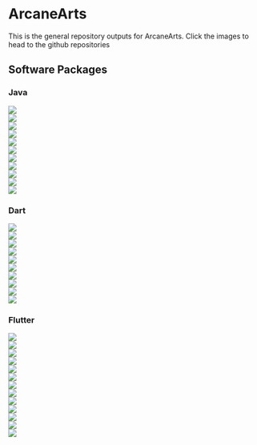 # ArcaneArts
This is the general repository outputs for ArcaneArts. Click the images to head to the github repositories

## Software Packages

### Java 

[![](https://img.shields.io/github/v/release/ArcaneArts/Amulet?color=%236f24f0&display_name=tag&label=Amulet&sort=semver&style=for-the-badge)](https://github.com/ArcaneArts/Amulet)  
[![](https://img.shields.io/github/v/release/ArcaneArts/Curse?color=%236f24f0&display_name=tag&label=Curse&sort=semver&style=for-the-badge)](https://github.com/ArcaneArts/Curse)  
[![](https://img.shields.io/github/v/release/ArcaneArts/Source?color=%236f24f0&display_name=tag&label=Source&sort=semver&style=for-the-badge)](https://github.com/ArcaneArts/Source)  
[![](https://img.shields.io/github/v/release/ArcaneArts/Spatial?color=%236f24f0&display_name=tag&label=Spatial&sort=semver&style=for-the-badge)](https://github.com/ArcaneArts/Spatial)  
[![](https://img.shields.io/github/v/release/ArcaneArts/Edict?color=%236f24f0&display_name=tag&label=Edict&sort=semver&style=for-the-badge)](https://github.com/ArcaneArts/Edict)  
[![](https://img.shields.io/github/v/release/ArcaneArts/Chrono?color=%236f24f0&display_name=tag&label=Chrono&sort=semver&style=for-the-badge)](https://github.com/ArcaneArts/Chrono)  
[![](https://img.shields.io/github/v/release/ArcaneArts/BitPack?color=%236f24f0&display_name=tag&label=BitPack&sort=semver&style=for-the-badge)](https://github.com/ArcaneArts/BitPack)  
[![](https://img.shields.io/github/v/release/ArcaneArts/MultiBurst?color=%236f24f0&display_name=tag&label=MultiBurst&sort=semver&style=for-the-badge)](https://github.com/ArcaneArts/MultiBurst)  
[![](https://img.shields.io/github/v/release/ArcaneArts/NBTSon?color=%236f24f0&display_name=tag&label=NBTSon&sort=semver&style=for-the-badge)](https://github.com/ArcaneArts/NBTSon)  
[![](https://img.shields.io/github/v/release/ArcaneArts/Fukkit?color=%236f24f0&display_name=tag&label=Fukkit&sort=semver&style=for-the-badge)](https://github.com/ArcaneArts/Fukkit)  
[![](https://img.shields.io/github/v/release/ArcaneArts/Cram?color=%236f24f0&display_name=tag&label=Cram&sort=semver&style=for-the-badge)](https://github.com/ArcaneArts/Cram)  
                                         
### Dart

[![](https://img.shields.io/pub/v/throttled?color=00c7b0&label=throttled&style=for-the-badge)](https://github.com/ArcaneArts/throttled)    
[![](https://img.shields.io/pub/v/microshaft?color=00c7b0&label=microshaft&style=for-the-badge)](https://github.com/ArcaneArts/microshaft)   
[![](https://img.shields.io/pub/v/burst?color=00c7b0&label=burst&style=for-the-badge)](https://github.com/ArcaneArts/burst)   
[![](https://img.shields.io/pub/v/fast_log?color=00c7b0&label=fast_log&style=for-the-badge)](https://github.com/ArcaneArts/fast_log)     
[![](https://img.shields.io/pub/v/memcached?color=00c7b0&label=memcached&style=for-the-badge)](https://github.com/ArcaneArts/memcached)   
[![](https://img.shields.io/pub/v/mapped_list?color=00c7b0&label=mapped_list&style=for-the-badge)](https://github.com/ArcaneArts/mapped_list)  
[![](https://img.shields.io/pub/v/tryhard?color=00c7b0&label=tryhard&style=for-the-badge)](https://github.com/ArcaneArts/tryhard)      
[![](https://img.shields.io/pub/v/jpatch?color=00c7b0&label=jpatch&style=for-the-badge)](https://github.com/ArcaneArts/jpatch)    
[![](https://img.shields.io/pub/v/loud?color=00c7b0&label=loud&style=for-the-badge)](https://github.com/ArcaneArts/loud)    
[![](https://img.shields.io/pub/v/precision_stopwatch?color=00c7b0&label=precision_stopwatch&style=for-the-badge)](https://github.com/ArcaneArts/precision_stopwatch)    

### Flutter

[![](https://img.shields.io/pub/v/quantum?color=248df0&label=quantum&style=for-the-badge)](https://github.com/ArcaneArts/quantum)    
[![](https://img.shields.io/pub/v/freeze?color=248df0&label=freeze&style=for-the-badge)](https://github.com/ArcaneArts/freeze)    
[![](https://img.shields.io/pub/v/padded?color=248df0&label=padded&style=for-the-badge)](https://github.com/ArcaneArts/padded)    
[![](https://img.shields.io/pub/v/snackbar?color=248df0&label=snackbar&style=for-the-badge)](https://github.com/ArcaneArts/snackbar)     
[![](https://img.shields.io/pub/v/flyout?color=248df0&label=flyout&style=for-the-badge)](https://github.com/ArcaneArts/flyout)    
[![](https://img.shields.io/pub/v/dialoger?color=248df0&label=dialoger&style=for-the-badge)](https://github.com/ArcaneArts/dialoger)       
[![](https://img.shields.io/pub/v/hydrogen?color=248df0&label=hydrogen&style=for-the-badge)](https://github.com/ArcaneArts/hydrogen)       
[![](https://img.shields.io/pub/v/charm?color=248df0&label=charm&style=for-the-badge)](https://github.com/ArcaneArts/charm)    
[![](https://img.shields.io/pub/v/ingest?color=248df0&label=ingest&style=for-the-badge)](https://github.com/ArcaneArts/ingest)    
[![](https://img.shields.io/pub/v/arcane?color=248df0&label=arcane&style=for-the-badge)](https://github.com/ArcaneArts/arcane)     
[![](https://img.shields.io/pub/v/animated_switcher?color=248df0&label=animated_switcher&style=for-the-badge)](https://github.com/ArcaneArts/animated_switcher)     
[![](https://img.shields.io/pub/v/base64_audio_source?color=248df0&label=base64_audio_source&style=for-the-badge)](https://github.com/ArcaneArts/base64_audio_source)      
[![](https://img.shields.io/pub/v/delayed_progress_indicator?color=248df0&label=delayed_progress_indicator&style=for-the-badge)](https://github.com/ArcaneArts/delayed_progress_indicator)    
